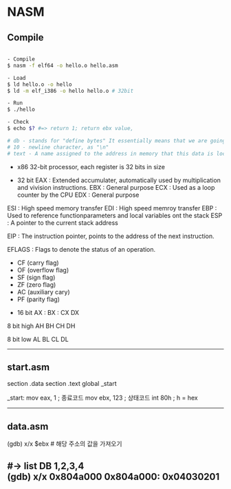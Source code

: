 # NASM

## Compile
```bash

- Compile
$ nasm -f elf64 -o hello.o hello.asm

- Load 
$ ld hello.o -o hello
$ ld -m elf_i386 -o hello hello.o # 32bit

- Run 
$ ./hello

- Check
$ echo $? #=> return 1; return ebx value,

# db - stands for "define bytes" It essentially means that we are going to define some raw bytes of data to insert into our code
# 10 - newline character, as "\n"
# text - A name assigned to the address in memory that this data is located in.
```
- x86 32-bit processor, each register is 32 bits in size

- 32 bit
EAX : Extended accumulater, automatically used by multiplication and vivision instructions.
EBX : General purpose
ECX : Used as a loop counter by the CPU
EDX : General purpose

ESI : High speed memory transfer
EDI : High speed memroy transfer
EBP : Used to reference functionparameters and local variables ont the stack
ESP : A pointer to the current stack address

EIP : The instruction pointer, points to the address of the next instruction. 
 
EFLAGS : Flags to denote the status of an operation.
* CF (carry flag)
* OF (overflow flag)
* SF (sign flag)
* ZF (zero flag)
* AC (auxiliary cary)
* PF (parity flag)

- 16 bit 
AX : 
BX : 
CX
DX

8 bit high
AH
BH
CH
DH

8 bit low
AL
BL
CL
DL

 
  
--------------------------------------------   
## start.asm

section .data
section .text
global _start

_start:
	mov eax, 1 ; 종료코드
	mov ebx, 123 ; 상태코드
	int 80h ; h = hex
	 
--------------------------------------------

## data.asm ##

(gdb) x/x $ebx  # 해당 주소의 값을 가져오기 

 
#-> list DB 1,2,3,4  
(gdb) x/x 0x804a000
0x804a000:      0x04030201 
--------------------------------------------
